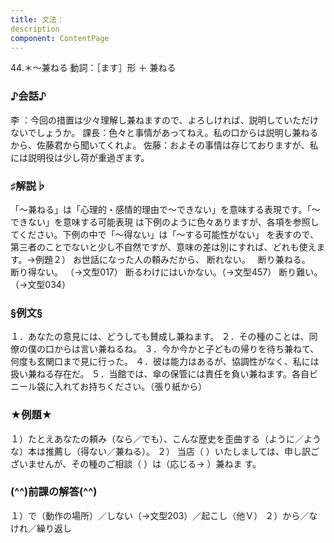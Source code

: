 ```yaml
---
title: 文法：
description
component: ContentPage
---
```



44.＊～兼ねる
動詞：［ます］形 ＋ 兼ねる
### ♪会話♪
李 ：今回の措置は少々理解し兼ねますので、よろしければ、説明していただけないでしょうか。 課長：色々と事情があってねえ。私の口からは説明し兼ねるから、佐藤君から聞いてくれよ。 佐藤：およその事情は存じておりますが、私には説明役は少し荷が重過ぎます。
### ♯解説♭
「～兼ねる」は「心理的・感情的理由で～できない」を意味する表現です。「～できない」を意味する可能表現 は下例のように色々ありますが、各項を参照してください。下例の中で「～得ない」は「～する可能性がない」
を表すので、第三者のことでないと少し不自然ですが、意味の差は別にすれば、どれも使えます。→例題２）
お世話になった人の頼みだから、
断れない。  
断り兼ねる。  
断り得ない。 （→文型017）
断るわけにはいかない。（→文型457）
断り難い。 （→文型034）
### §例文§
１．あなたの意見には、どうしても賛成し兼ねます。
２．その種のことは、同僚の僕の口からは言い兼ねるね。
３．今か今かと子どもの帰りを待ち兼ねて、何度も玄関口まで見に行った。
４．彼は能力はあるが、協調性がなく、私には扱い兼ねる存在だ。
５．当館では、傘の保管には責任を負い兼ねます。各自ビニール袋に入れてお持ちください。（張り紙から）
### ★例題★
１）たとえあなたの頼み（なら／でも）、こんな歴史を歪曲する（ように／ような）本は推薦し（得ない／兼ねる）。
２） 当店（ ）いたしましては、申し訳ございませんが、その種のご相談（ ）は（応じる→ ）兼ねま
す。      
### (^^)前課の解答(^^)
１）で（動作の場所）／しない（→文型203）／起こし（他Ｖ）
２）から／なけれ／繰り返し
